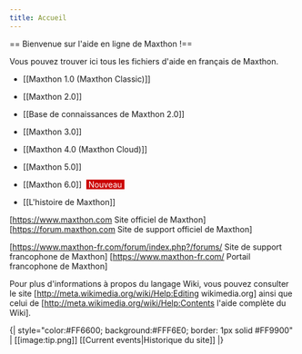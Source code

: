 ```yaml
---
title: Accueil
---
```

== Bienvenue sur l'aide en ligne de Maxthon !==


Vous pouvez trouver ici tous les fichiers d'aide en français de Maxthon.



* [[Maxthon 1.0 (Maxthon Classic)]]

* [[Maxthon 2.0]]

* [[Base de connaissances de Maxthon 2.0]]

* [[Maxthon 3.0]]

* [[Maxthon 4.0 (Maxthon Cloud)]]

* [[Maxthon 5.0]]

* [[Maxthon 6.0]]&nbsp;  <span style="color: #FFFFFF;background-color: #CC0000;">&nbsp;Nouveau&nbsp;</span>



* [[L'histoire de Maxthon]]



[https://www.maxthon.com Site officiel de Maxthon]
[https://forum.maxthon.com Site de support officiel de Maxthon]

[https://www.maxthon-fr.com/forum/index.php?/forums/ Site de support francophone de Maxthon]
[https://www.maxthon-fr.com/ Portail francophone de Maxthon]

Pour plus d'informations à propos du langage Wiki, vous pouvez consulter le site [http://meta.wikimedia.org/wiki/Help:Editing wikimedia.org] ainsi que celui de [http://meta.wikimedia.org/wiki/Help:Contents l'aide complète du Wiki].


{| style="color:#FF6600; background:#FFF6E0; border: 1px solid #FF9900"
| [[image:tip.png]] [[Current events|Historique du site]]
|}